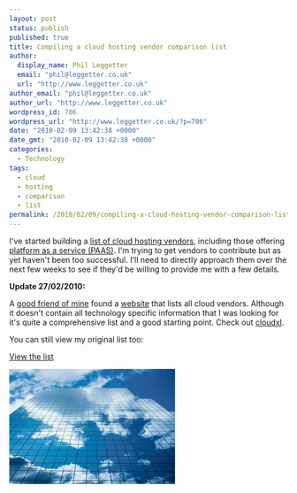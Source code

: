 ```yaml
---
layout: post
status: publish
published: true
title: Compiling a cloud hosting vendor comparison list
author:
  display_name: Phil Leggetter
  email: "phil@leggetter.co.uk"
  url: "http://www.leggetter.co.uk"
author_email: "phil@leggetter.co.uk"
author_url: "http://www.leggetter.co.uk"
wordpress_id: 706
wordpress_url: "http://www.leggetter.co.uk/?p=706"
date: "2010-02-09 13:42:38 +0000"
date_gmt: "2010-02-09 13:42:38 +0000"
categories:
  - Technology
tags:
  - cloud
  - hosting
  - comparison
  - list
permalink: /2010/02/09/compiling-a-cloud-hosting-vendor-comparison-list.html
---
```


<p>I've started building a <a href="/cloud-hosting-platform-as-a-service-vendors-list">list of cloud hosting vendors</a>, including those offering <a href="http://en.wikipedia.org/wiki/Platform_as_a_service">platform as a service (PAAS)</a>. I'm trying to get vendors to contribute but as yet haven't been too successful. I'll need to directly approach them over the next few weeks to see if they'd be willing to provide me with a few details.</p>
<p><strong>Update 27/02/2010:</strong></p>
<p>A <a href="http://twitter.com/jamesbirchmore">good friend of mine</a> found a <a href="http://www.cloudxl.com/">website</a> that lists all cloud vendors. Although it doesn't contain all technology specific information that I was looking for it's quite a comprehensive list and a good starting point. Check out <a href="http://www.cloudxl.com/">cloudxl</a>.</p>
<p>You can still view my original list too:</p>
<p><a href="/cloud-hosting-platform-as-a-service-vendors-list">View the list</a></p>
<p><a href="/cloud-hosting-platform-as-a-service-vendors-list"><img class="alignnone size-medium wp-image-707" title="Cloud" src="/wp-content/uploads/2010/02/cloud-300x208.jpg" alt="" width="300" height="208" /></a></p>
